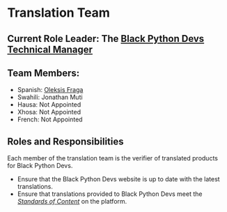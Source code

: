 # Translation Team
## Current Role Leader: The [Black Python Devs Technical Manager](https://github.com/BlackPythonDevs/.maintainers/blob/main/roles/technical-manager.md)

## Team Members:
- Spanish: [Oleksis Fraga](https://github.com/oleksisfraga)
- Swahili: Jonathan Muti
- Hausa: Not Appointed
- Xhosa: Not Appointed
- French: Not Appointed

## Roles and Responsibilities

Each member of the translation team is the verifier of translated products for Black Python Devs.

- Ensure that the Black Python Devs website is up to date with the latest translations.
- Ensure that translations provided to Black Python Devs meet the [_Standards of Content_](https://github.com/BlackPythonDevs/.maintainers/blob/main/policies/standards_of_content.md) on the platform.
